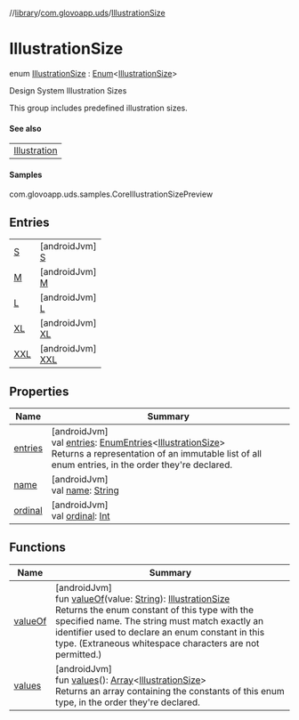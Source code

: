 //[library](../../../index.md)/[com.glovoapp.uds](../index.md)/[IllustrationSize](index.md)

# IllustrationSize

enum [IllustrationSize](index.md) : [Enum](https://kotlinlang.org/api/latest/jvm/stdlib/kotlin/-enum/index.html)&lt;[IllustrationSize](index.md)&gt; 

Design System Illustration Sizes

This group includes predefined illustration sizes.

#### See also

| |
|---|
| [Illustration](../-illustration.md) |

#### Samples

com.glovoapp.uds.samples.CoreIllustrationSizePreview

## Entries

| | |
|---|---|
| [S](-s/index.md) | [androidJvm]<br>[S](-s/index.md) |
| [M](-m/index.md) | [androidJvm]<br>[M](-m/index.md) |
| [L](-l/index.md) | [androidJvm]<br>[L](-l/index.md) |
| [XL](-x-l/index.md) | [androidJvm]<br>[XL](-x-l/index.md) |
| [XXL](-x-x-l/index.md) | [androidJvm]<br>[XXL](-x-x-l/index.md) |

## Properties

| Name | Summary |
|---|---|
| [entries](entries.md) | [androidJvm]<br>val [entries](entries.md): [EnumEntries](https://kotlinlang.org/api/latest/jvm/stdlib/kotlin.enums/-enum-entries/index.html)&lt;[IllustrationSize](index.md)&gt;<br>Returns a representation of an immutable list of all enum entries, in the order they're declared. |
| [name](../-tag-style/-promotion-secondary/index.md#-372974862%2FProperties%2F1585125336) | [androidJvm]<br>val [name](../-tag-style/-promotion-secondary/index.md#-372974862%2FProperties%2F1585125336): [String](https://kotlinlang.org/api/latest/jvm/stdlib/kotlin/-string/index.html) |
| [ordinal](../-tag-style/-promotion-secondary/index.md#-739389684%2FProperties%2F1585125336) | [androidJvm]<br>val [ordinal](../-tag-style/-promotion-secondary/index.md#-739389684%2FProperties%2F1585125336): [Int](https://kotlinlang.org/api/latest/jvm/stdlib/kotlin/-int/index.html) |

## Functions

| Name | Summary |
|---|---|
| [valueOf](value-of.md) | [androidJvm]<br>fun [valueOf](value-of.md)(value: [String](https://kotlinlang.org/api/latest/jvm/stdlib/kotlin/-string/index.html)): [IllustrationSize](index.md)<br>Returns the enum constant of this type with the specified name. The string must match exactly an identifier used to declare an enum constant in this type. (Extraneous whitespace characters are not permitted.) |
| [values](values.md) | [androidJvm]<br>fun [values](values.md)(): [Array](https://kotlinlang.org/api/latest/jvm/stdlib/kotlin/-array/index.html)&lt;[IllustrationSize](index.md)&gt;<br>Returns an array containing the constants of this enum type, in the order they're declared. |
